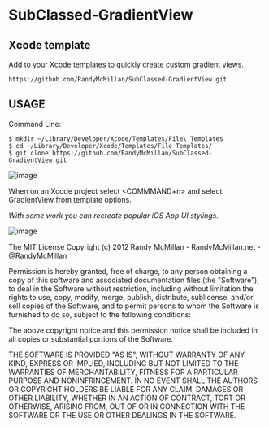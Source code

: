 SubClassed-GradientView
===
Xcode template
---
Add to your Xcode templates to quickly create custom gradient views.
 

    https://github.com/RandyMcMillan/SubClassed-GradientView.git


USAGE
---

Command Line:

    $ mkdir ~/Library/Developer/Xcode/Templates/File\ Templates
    $ cd ~/Library/Developer/Xcode/Templates/File Templates/
    $ git clone https://github.com/RandyMcMillan/SubClassed-GradientView.git
 

![image](https://raw.github.com/RandyMcMillan/SubClassed-GradientView/master/ScreenShot2.png)

When on an Xcode project select <COMMMAND+n> and select GradientView from template options.

_With some work you can recreate popular iOS App UI stylings._

![image](https://raw.github.com/RandyMcMillan/SubClassed-GradientView/master/ScreenShot.png)


The MIT License
Copyright (c) 2012 Randy McMillan - RandyMcMillan.net - @RandyMcMillan

Permission is hereby granted, free of charge, to any person obtaining a copy of this software and associated documentation files (the "Software"), to deal in the Software without restriction, including without limitation the rights to use, copy, modify, merge, publish, distribute, sublicense, and/or sell copies of the Software, and to permit persons to whom the Software is furnished to do so, subject to the following conditions:

The above copyright notice and this permission notice shall be included in all copies or substantial portions of the Software.

THE SOFTWARE IS PROVIDED "AS IS", WITHOUT WARRANTY OF ANY KIND, EXPRESS OR IMPLIED, INCLUDING BUT NOT LIMITED TO THE WARRANTIES OF MERCHANTABILITY, FITNESS FOR A PARTICULAR PURPOSE AND NONINFRINGEMENT. IN NO EVENT SHALL THE AUTHORS OR COPYRIGHT HOLDERS BE LIABLE FOR ANY CLAIM, DAMAGES OR OTHER LIABILITY, WHETHER IN AN ACTION OF CONTRACT, TORT OR OTHERWISE, ARISING FROM, OUT OF OR IN CONNECTION WITH THE SOFTWARE OR THE USE OR OTHER DEALINGS IN THE SOFTWARE.